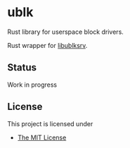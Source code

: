# ublk
Rust library for userspace block drivers.

Rust wrapper for [libublksrv](https://github.com/ming1/ubdsrv).

## Status
Work in progress

## License

This project is licensed under

- [The MIT License](https://opensource.org/licenses/MIT)

